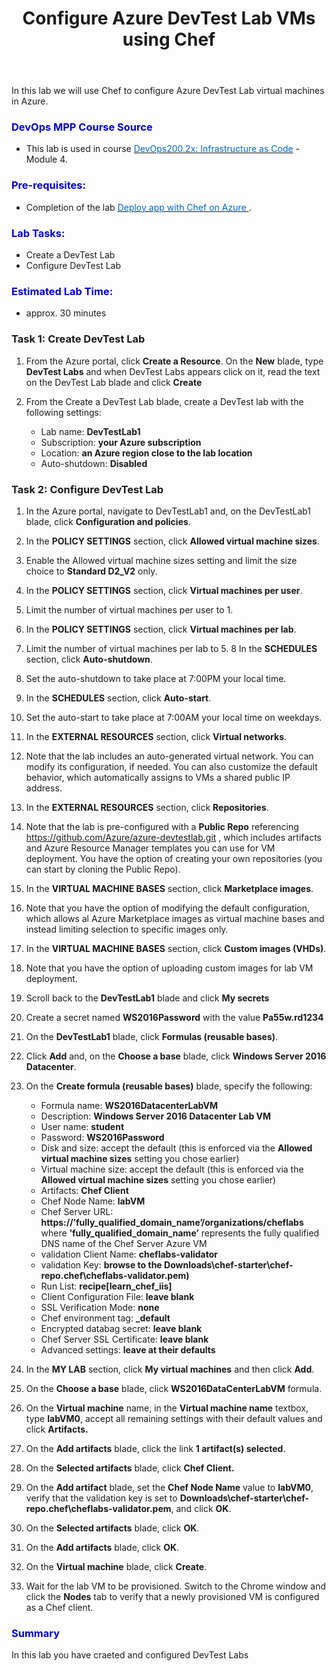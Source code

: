 ﻿---
layout: page
title:  Configure Azure DevTest Lab VMs using Chef
category: IaC
order: 5
---

In this lab we will use Chef to configure Azure DevTest Lab virtual machines in Azure.

<h3><span style="color: #0000CD;">DevOps MPP Course Source </span></h3>

- This lab is used in course <a href="https://www.edx.org/course/infrastructure-code-microsoft-devops200-2x-0" target="_blank"><span style="color: #0066cc;" color="#0066cc">DevOps200.2x: Infrastructure as Code</span></a> - Module 4.

<h3><span style="color: #0000CD;"> Pre-requisites:</span></h3>

- Completion of the lab <a href="https://microsoft.github.io/PartsUnlimitedMRP/iac/200.2x-IaC-DeployappwithChefonAzure.html" target="_blank"><span style="color: #0066cc;" color="#0066cc">Deploy app with Chef on Azure </span></a>. 


<h3><span style="color: #0000CD;"> Lab Tasks:</span></h3> 

- Create a DevTest Lab
- Configure DevTest Lab

  


<h3><span style="color: #0000CD;">Estimated Lab Time:</span></h3>

- approx. 30 minutes  

 
  
### Task 1: Create DevTest Lab  


1.	From the Azure portal, click **Create a Resource**. On the **New** blade, type **DevTest Labs** and when DevTest Labs appears click on it, read the text on the DevTest Lab blade and click **Create**

2.	From the Create a DevTest Lab blade, create a DevTest lab with the following settings: 

    - Lab name: **DevTestLab1** 
    - Subscription: **your Azure subscription** 
    - Location: **an Azure region close to the lab location** 
    - Auto-shutdown: **Disabled**


### Task 2: Configure DevTest Lab  

1.	In the Azure portal, navigate to DevTestLab1 and, on the DevTestLab1 blade, click **Configuration and policies**. 
2.	In the **POLICY SETTINGS** section, click **Allowed virtual machine sizes**. 
3.	Enable the Allowed virtual machine sizes setting and limit the size choice to **Standard D2_V2** only. 
4.	In the **POLICY SETTINGS** section, click **Virtual machines per user**. 
5.	Limit the number of virtual machines per user to 1. 
6.	In the **POLICY SETTINGS** section, click **Virtual machines per lab**. 
7.	Limit the number of virtual machines per lab to 5. 
8	In the **SCHEDULES** section, click **Auto-shutdown**. 
9.	Set the auto-shutdown to take place at 7:00PM your local time. 
10.	In the **SCHEDULES** section, click **Auto-start**. 
11.	Set the auto-start to take place at 7:00AM your local time on weekdays. 
12.	In the **EXTERNAL RESOURCES** section, click **Virtual networks**. 

13.	Note that the lab includes an auto-generated virtual network. You can modify its configuration, if needed. You can also customize the default behavior, which automatically assigns to VMs a shared public IP address. 
14.	In the **EXTERNAL RESOURCES** section, click **Repositories**. 
15.	Note that the lab is pre-configured with a **Public Repo** referencing https://github.com/Azure/azure-devtestlab.git , which includes artifacts and Azure Resource Manager templates you can use for VM deployment. You have the option of creating your own repositories (you can start by cloning the Public Repo). 
16.	In the **VIRTUAL MACHINE BASES** section, click **Marketplace images**. 
17.	Note that you have the option of modifying the default configuration, which allows al Azure Marketplace images as virtual machine bases and instead limiting selection to specific images only.  
18.	In the **VIRTUAL MACHINE BASES** section, click **Custom images (VHDs)**. 
19.	Note that you have the option of uploading custom images for lab VM deployment. 
20.	Scroll back to the **DevTestLab1** blade and click **My secrets**
21.	Create a secret named **WS2016Password** with the value **Pa55w.rd1234**
22.	On the **DevTestLab1** blade, click **Formulas (reusable bases)**. 
23.	Click **Add** and, on the **Choose a base** blade, click **Windows Server 2016 Datacenter**. 

24.	On the **Create formula (reusable bases)** blade, specify the following: 
    - Formula name: **WS2016DatacenterLabVM**
    - Description: **Windows Server 2016 Datacenter Lab VM** 
    - User name: **student** 
    - Password: **WS2016Password** 
    - Disk and size: accept the default (this is enforced via the **Allowed virtual machine sizes** setting you chose earlier) 
    - Virtual machine size: accept the default (this is enforced via the **Allowed virtual machine sizes** setting you chose earlier) 
    - Artifacts: **Chef Client** 
    - Chef Node Name: **labVM** 
    - Chef Server URL: **https://’fully_qualified_domain_name’/organizations/cheflabs**  where **’fully_qualified_domain_name’** represents the fully qualified DNS name of the Chef Server Azure VM 
    - validation Client Name: **cheflabs-validator** 
    - validation Key: **browse to the Downloads\chef-starter\chef-
    repo\.chef\cheflabs-validator.pem)** 
    - Run List: **recipe[learn_chef_iis]**
    - Client Configuration File: **leave blank** 
    - SSL Verification Mode: **none**
    - Chef environment tag: **_default**
    - Encrypted databag secret: **leave blank**
    - Chef Server SSL Certificate: **leave blank** 
    - Advanced settings: **leave at their defaults** 
25.	In the **MY LAB** section, click **My virtual machines** and then click **Add**. 
26.	On the **Choose a base** blade, click **WS2016DataCenterLabVM** formula. 
27.	On the **Virtual machine** name, in the **Virtual machine name** textbox, type **labVM0**, accept all remaining settings with their default values and click **Artifacts.** 
28.	On the **Add artifacts** blade, click the link **1 artifact(s) selected**. 
29.	On the **Selected artifacts** blade, click **Chef Client.** 
30.	On the **Add artifact** blade, set the **Chef Node Name** value to **labVM0**, verify that the validation key is set to **Downloads\chef-starter\chef-repo\.chef\cheflabs-validator.pem**, and click **OK**.  
31.	On the **Selected artifacts** blade, click **OK**. 
32.	On the **Add artifacts** blade, click **OK**. 
33.	On the **Virtual machine** blade, click **Create**. 
34.	Wait for the lab VM to be provisioned. Switch to the Chrome window and click the **Nodes** tab to verify that a newly provisioned VM is configured as a Chef client. 
  

<h3><span style="color: #0000CD;"> Summary</span></h3>

In this lab you have craeted and configured DevTest Labs

